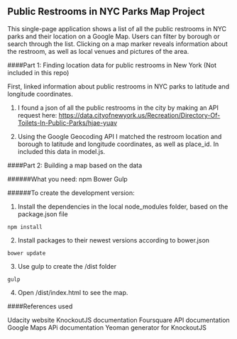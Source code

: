 ## Public Restrooms in NYC Parks Map Project

This single-page application shows a list of all the public restrooms in NYC parks and their location on a Google Map. Users can filter by borough or search through the list. Clicking on a map marker reveals information about the restroom, as well as local venues and pictures of the area.

####Part 1: Finding location data for public restrooms in New York (Not included in this repo)

First, linked information about public restrooms in NYC parks to latitude and longitude coordinates.

1) I found a json of all the public restrooms in the city by making an API request here: 
https://data.cityofnewyork.us/Recreation/Directory-Of-Toilets-In-Public-Parks/hjae-yuav

2) Using the Google Geocoding API I matched the restroom location and borough to latitude and longitude coordinates, as well as place_id. In included this data in model.js.

####Part 2: Building a map based on the data

######What you need:
npm
Bower
Gulp


######To create the development version:

1) Install the dependencies in the local node_modules folder, based on the package.json file

`npm install`

2) Install packages to their newest versions according to bower.json

`bower update`

3) Use gulp to create the /dist folder

`gulp`

4) Open /dist/index.html to see the map.

####References used

Udacity website
KnockoutJS documentation
Foursquare API documentation
Google Maps APi documentation
Yeoman generator for KnockoutJS